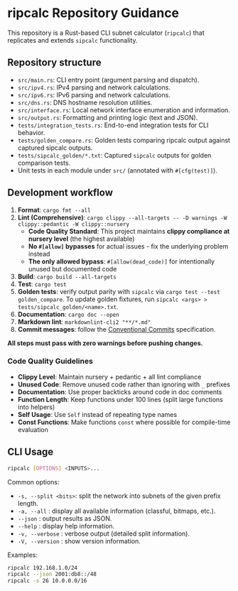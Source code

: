 # ripcalc Repository Guidance

This repository is a Rust-based CLI subnet calculator (`ripcalc`) that replicates
and extends `sipcalc` functionality.

## Repository structure

- `src/main.rs`: CLI entry point (argument parsing and dispatch).
- `src/ipv4.rs`: IPv4 parsing and network calculations.
- `src/ipv6.rs`: IPv6 parsing and network calculations.
- `src/dns.rs`: DNS hostname resolution utilities.
- `src/interface.rs`: Local network interface enumeration and information.
- `src/output.rs`: Formatting and printing logic (text and JSON).
- `tests/integration_tests.rs`: End-to-end integration tests for CLI behavior.
- `tests/golden_compare.rs`: Golden tests comparing ripcalc output against captured sipcalc outputs.
- `tests/sipcalc_golden/*.txt`: Captured `sipcalc` outputs for golden comparison tests.
- Unit tests in each module under `src/` (annotated with `#[cfg(test)]`).

## Development workflow

1. **Format**: `cargo fmt --all`
2. **Lint (Comprehensive)**: `cargo clippy --all-targets -- -D warnings -W clippy::pedantic -W clippy::nursery`
   - **Code Quality Standard**: This project maintains **clippy compliance at nursery level** (the highest available)
   - **No `#[allow]` bypasses** for actual issues - fix the underlying problem instead
   - **The only allowed bypass**: `#[allow(dead_code)]` for intentionally unused but documented code
3. **Build**: `cargo build --all-targets`
4. **Test**: `cargo test`
5. **Golden tests**: verify output parity with `sipcalc` via `cargo test --test golden_compare`.
   To update golden fixtures, run `sipcalc <args> > tests/sipcalc_golden/<name>.txt`.
6. **Documentation**: `cargo doc --open`
7. **Markdown lint**:
   `markdownlint-cli2 "**/*.md"`
8. **Commit messages**: follow the [Conventional Commits](https://www.conventionalcommits.org/en/v1.0.0/) specification.

**All steps must pass with zero warnings before pushing changes.**

### Code Quality Guidelines

- **Clippy Level**: Maintain nursery + pedantic + all lint compliance
- **Unused Code**: Remove unused code rather than ignoring with `_` prefixes
- **Documentation**: Use proper backticks around code in doc comments
- **Function Length**: Keep functions under 100 lines (split large functions into helpers)
- **Self Usage**: Use `Self` instead of repeating type names
- **Const Functions**: Make functions `const` where possible for compile-time evaluation

## CLI Usage

```bash
ripcalc [OPTIONS] <INPUTS>...
```

Common options:

- `-s, --split <bits>`: split the network into subnets of the given prefix length.
- `-a, --all`          : display all available information (classful, bitmaps, etc.).
- `--json`             : output results as JSON.
- `--help`             : display help information.
- `-v, --verbose`       : verbose output (detailed split information).
- `-V, --version`       : show version information.

Examples:

```bash
ripcalc 192.168.1.0/24
ripcalc --json 2001:db8::/48
ripcalc -s 26 10.0.0.0/16
```
